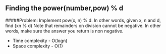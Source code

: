 ## Finding the power(number,pow) % d

#####Problem:
Implement pow(x, n) % d.
In other words, given x, n and d,
find (xn % d)
Note that remainders on division cannot be negative.
In other words, make sure the answer you return is non negative.


- Time complexity - O(logn) 
- Space complexity - O(1)




